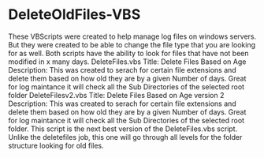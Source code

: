 # DeleteOldFiles-VBS
These VBScripts were created to help manage log files on windows servers. But they were created to be able to change the file type that you are looking for as well.  Both scripts have the ability to look for files that have not been modified in x many days.   DeleteFiles.vbs Title: Delete Files Based on Age Description: This was created to serach for certain file extensions and delete them based on how old they are by a given Number of days.   Great for log maintance it will check all the Sub Directories of the selected root folder   DeleteFilesv2.vbs Title: Delete Files Based on Age version 2 Description: This was created to serach for certain file extensions and delete them based on how old they are by a given Number of days.   Great for log maintance it will check all the Sub Directories of the selected root folder. This script is the next best version of the DeleteFiles.vbs script. Unlike the deletefiles job, this one will go through all levels for the folder structure looking for old files.
